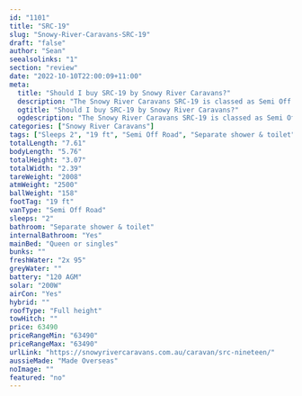 ```yaml
---
id: "1101"
title: "SRC-19"
slug: "Snowy-River-Caravans-SRC-19"
draft: "false"
author: "Sean"
seealsolinks: "1"
section: "review"
date: "2022-10-10T22:00:09+11:00"
meta:
  title: "Should I buy SRC-19 by Snowy River Caravans?"
  description: "The Snowy River Caravans SRC-19 is classed as Semi Off Road, and sleeps 2 people. It is Made Overseas and comes in at 19 ft. It generally has Separate shower & toilet."
  ogtitle: "Should I buy SRC-19 by Snowy River Caravans?"
  ogdescription: "The Snowy River Caravans SRC-19 is classed as Semi Off Road, and sleeps 2 people. It is Made Overseas and comes in at 19 ft. It generally has Separate shower & toilet."
categories: ["Snowy River Caravans"]
tags: ["Sleeps 2", "19 ft", "Semi Off Road", "Separate shower & toilet", "Full height", "60 - 70k", "Made Overseas"]
totalLength: "7.61"
bodyLength: "5.76"
totalHeight: "3.07"
totalWidth: "2.39"
tareWeight: "2008"
atmWeight: "2500"
ballWeight: "158"
footTag: "19 ft"
vanType: "Semi Off Road"
sleeps: "2"
bathroom: "Separate shower & toilet"
internalBathroom: "Yes"
mainBed: "Queen or singles"
bunks: ""
freshWater: "2x 95"
greyWater: ""
battery: "120 AGM"
solar: "200W"
airCon: "Yes"
hybrid: ""
roofType: "Full height"
towHitch: ""
price: 63490
priceRangeMin: "63490"
priceRangeMax: "63490"
urlLink: "https://snowyrivercaravans.com.au/caravan/src-nineteen/"
aussieMade: "Made Overseas"
noImage: ""
featured: "no"
---
```

